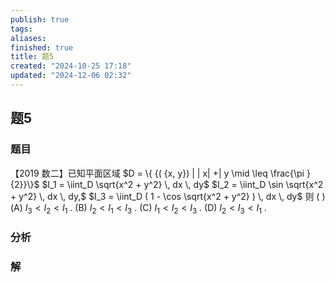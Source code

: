 ```yaml
---
publish: true
tags: 
aliases: 
finished: true
title: 题5
created: "2024-10-25 17:18"
updated: "2024-12-06 02:32"
---
```

## 题5
### 题目
【2019 数二】已知平面区域 
$D = \{ {( {x, y}) | | x| +| y \mid \leq \frac{\pi }{2}}\}$
$I_1 = \iint_D \sqrt{x^2 + y^2} \, dx \, dy$
$I_2 = \iint_D \sin \sqrt{x^2 + y^2} \, dx \, dy,$
$I_3 = \iint_D ( 1 - \cos \sqrt{x^2 + y^2} ) \, dx \, dy$
则 ( )
(A) $I_3 < I_2 < I_1$ .
(B) $I_2 < I_1 < I_3$ .
(C) $I_1 < I_2 < I_3$ .
(D) $I_2 < I_3 < I_1$ .
### 分析

### 解
